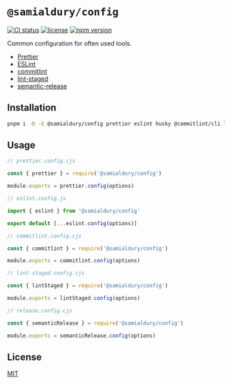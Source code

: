 # `@samialdury/config`

[![CI status](https://github.com/samialdury/config/actions/workflows/ci.yml/badge.svg)](https://github.com/samialdury/config/actions/workflows/ci.yml)
[![license](https://img.shields.io/github/license/samialdury/config)](LICENSE)
[![npm version](https://img.shields.io/npm/v/%40samialdury/config)](https://www.npmjs.com/package/@samialdury/config)

Common configuration for often used tools.

- [Prettier](src/prettier/config.ts)
- [ESLint](src/eslint/config.ts)
- [commitlint](src/commitlint/config.ts)
- [lint-staged](src/lint-staged/config.ts)
- [semantic-release](src/semantic-release/config.ts)

## Installation

```sh
pnpm i -D -E @samialdury/config prettier eslint husky @commitlint/cli lint-staged semantic-release
```

## Usage

```js
// prettier.config.cjs

const { prettier } = require('@samialdury/config')

module.exports = prettier.config(options)
```

```js
// eslint.config.js

import { eslint } from '@samialdury/config'

export default [...eslint.config(options)]
```

```js
// commitlint.config.cjs

const { commitlint } = require('@samialdury/config')

module.exports = commitlint.config(options)
```

```js
// lint-staged.config.cjs

const { lintStaged } = require('@samialdury/config')

module.exports = lintStaged.config(options)
```

```js
// release.config.cjs

const { semanticRelease } = require('@samialdury/config')

module.exports = semanticRelease.config(options)
```

## License

[MIT](LICENSE)
